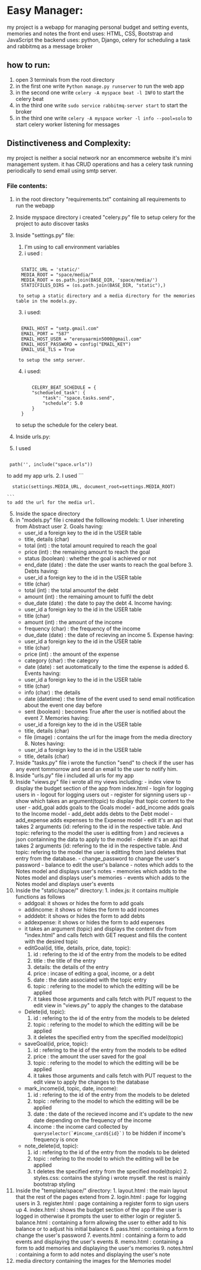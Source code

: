 # Easy Manager:

my project is a webapp for managing personal budget and setting events, memories and notes
the front end uses: HTML, CSS, Bootstrap and JavaScript
the backend uses: python, Django, celery for scheduling a task and rabbitmq as a message broker

  ## how to run:
  1. open 3 terminals from the root directory
  2. in the first one write ``` Python manage.py runserver ``` to run the web app
  3. in the second one write ``` celery -A myspace beat -l INFO ``` to start the celery beat 
  4.  in the third one write ``` sudo service rabbitmq-server start ``` to start the broker 
  5. in the third one write ``` celery -A myspace worker -l info --pool=solo ``` to start celery worker listening for messages

## Distinctiveness and Complexity:

my project is neither a social network nor an encommerce website it's mini management system. it has CRUD operations and has a celery task running periodically to send email using smtp server.

### File contents:
1. in the root directory "requirements.txt" containing all requirements to run the webapp
2. Inside myspace directory i created "celery.py" file to setup celery for the project to auto discover tasks
3. Inside "settings.py" file:
    1. I'm using <from decouple import config> to call environment variables
    2. i used :


    ```

      STATIC_URL = 'static/'
      MEDIA_ROOT = "space/media/"
      MEDIA_ROOT = os.path.join(BASE_DIR, 'space/media/')
      STATICFILES_DIRS = (os.path.join(BASE_DIR, "static"),)

    ```
        to setup a static directory and a media directory for the memories table in the models.py.
    3. i used:
    ```

      EMAIL_HOST = "smtp.gmail.com"
      EMAIL_PORT = "587"
      EMAIL_HOST_USER = "erenyaarmin5000@gmail.com"
      EMAIL_HOST_PASSWORD = config("EMAIL_KEY")
      EMAIL_USE_TLS = True

    ```
        to setup the smtp server.
    4. i used:
    ```

          CELERY_BEAT_SCHEDULE = {
          "schedueled_task": {
              "task": "space.tasks.send",
              "schedule": 5.0
          }
      }

    ```
    to setup the schedule for the celery beat.
4. Inside urls.py:
  1. I used 
   ``` 

    path('', include("space.urls"))
  
   ```
   to add my app urls.
  2. I used 
    ```

      static(settings.MEDIA_URL, document_root=settings.MEDIA_ROOT)

    ```
    to add the url for the media url.
5. Inside the space directory
  1.  in "models.py" file i created the folllowing models:
    1. User inhereting from Abstract user
    2. Goals having: 
      - user_id a foreign key to the id in the USER table
      - title, details (char)
      - total (int) : the total amount required to reach the goal
      - price (int) : the remaining amount to reach the goal
      - status (boolean) : whether the goal is achieved or not
      - end_date (date) : the date the user wants to reach the goal before
    3. Debts having:
      - user_id a foreign key to the id in the USER table
      - title (char)
      - total (int) : the total amountof the debt
      - amount (int) : the remaining amount to fulfil the debt
      - due_date (date) : the date to pay the debt
    4. Income having:
      - user_id a foreign key to the id in the USER table
      - title (char)
      - amount (int) : the amount of the income
      - frequency (char) : the frequency of the income
      - due_date (date) : the date of recieving an income
    5. Expense having:
      - user_id a foreign key to the id in the USER table
      - title (char)
      - price (int) : the amount of the expense
      - category (char) : the category
      - date (date) : set auotomatically to the time the expense is added
    6. Events having:
      - user_id a foreign key to the id in the USER table
      - title (char)
      - info (char) : the details
      - date (datetime) : the time of the event used to send email notification about the event one day before
      - sent (boolean) : becomes True after the user is notified about the event
    7. Memories having:
      - user_id a foreign key to the id in the USER table
      - title, details (char)
      - file (image) : contains the url for the image from the media directory
    8. Notes having:
      - user_id a foreign key to the id in the USER table
      - title, details (char)
  2. Inside "tasks.py" file i wrote the function "send" to check if the user has any event tommorrow and send an email to the user to notify him.
  3. Inside "urls.py" file i included all urls for my app
  4. Inside "views.py" file i wrote all my views including:
    - index view to display the budget section of the app from index.html
    - login for logging users in
    - logout for logging users out
    - register for signning users up
    - show which takes an argument(topic) to display that topic content to the user 
    - add_goal adds goals to the Goals model 
    - add_income adds goals to the Income model 
    - add_debt adds debts to the Debt model
    - add_expense adds expenses to the Expense model
    - edit it's an api that takes 2 arguments (id: refering to the id in the respective table. And topic: refering to the model the user is editting from ) and recieves a json containning the data to apply to the model 
    - delete it's an api that takes 2 arguments (id: refering to the id in the respective table. And topic: refering to the model the user is editting from )and deletes that entry from the database.
    - change_password to change the user's password
    - balance to edit the user's balance
    - notes which adds to the Notes model and displays user's notes
    - memories which adds to the Notes model and displays user's memories
    - events which adds to the Notes model and displays user's events
  5. Inside the "static/space/" directory:
    1. index.js: it contains multiple functions as follows
      - addgoal: it shows or hides the form to add goals
      - addincome: it shows or hides the form to add incomes
      - adddebt: it shows or hides the form to add debts
      - addexpense: it shows or hides the form to add expenses
      - it takes an argument (topic) and displays the content div from "index.html" and calls fetch with GET request and fills the content with the desired topic
      - editGoal(id, title, details, price, date, topic):
        1. id : refering to the id of the entry from the models to be edited
        2. title : the title of the entry
        3. details: the details of the entry
        4. price : incase of editing a goal, income, or a debt
        5. date : the date associated with the topic entry
        6. topic : refering to the model to which the editting will be be applied
        7. it takes those arguments and calls fetch with PUT request to the edit view in "views.py" to apply the changes to the database
      - Delete(id, topic):
        1. id : refering to the id of the entry from the models to be deleted
        2. topic : refering to the model to which the editting will be be applied
        3. it deletes the specified entry from the specified model(topic)
      - saveGoal(id, price, topic):
        1. id : refering to the id of the entry from the models to be edited
        2. price : the amount the user saved for the goal
        3. topic : refering to the model to which the editting will be be applied
        4. it takes those arguments and calls fetch with PUT request to the edit view to apply the changes to the database
      - mark_income(id, topic, date, income):
        1. id : refering to the id of the entry from the models to be deleted
        2. topic : refering to the model to which the editting will be be applied
        3. date :  the date of the recieved income and it's update to the new date depending on the frequency of the income
        4. income : the income card collected by ``` queryselector(`#income_card${id}`) ``` to be hidden if income's frequency is once
      - note_delete(id, topic):
        1. id : refering to the id of the entry from the models to be deleted
        2. topic : refering to the model to which the editting will be be applied
        3. t deletes the specified entry from the specified model(topic)
    2. styles.css: contains the styling i wrote myself. the rest is mainly bootstrap styling
  6. Inside the "template/space/" directory:
    1. layout.html : the main layout that the rest of the pages extend from
    2. login.html : page for logging users in
    3. register.html : page containing a register form to sign users up
    4. index.html : shows the budget section of the app if the user is logged in otherwise it prompts the user to either login or register
    5. balance.html : containing a form allowing the user to either add to his balance or to adjust his initial balance
    6. pass.html : containing a form to change the user's password
    7. events.html : containing a form to add events and displaying the user's events
    8. memo.html : containing a form to add memories and displaying the user's memories
    9. notes.html : containing a form to add notes and displaying the user's note 
  7. media directory containing the images for the Memories model